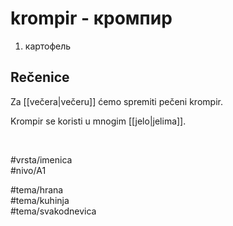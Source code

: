 # krompir - кромпир

1. картофель

## Rečenice

Za [[večera|večeru]] ćemo spremiti pečeni krompir.

Krompir se koristi u mnogim [[jelo|jelima]].

<br>

#vrsta/imenica  
#nivo/A1  

#tema/hrana  
#tema/kuhinja  
#tema/svakodnevica

